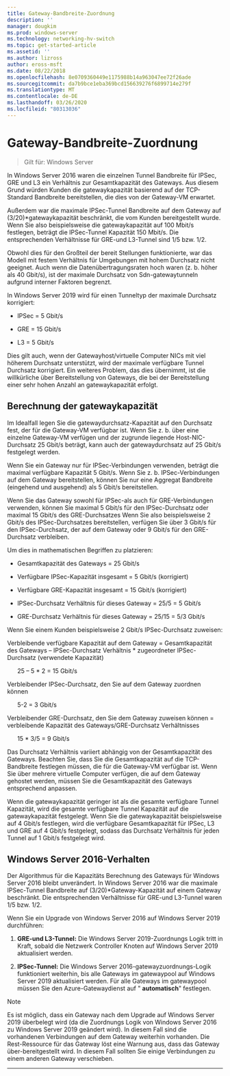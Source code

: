 ```yaml
---
title: Gateway-Bandbreite-Zuordnung
description: ''
manager: dougkim
ms.prod: windows-server
ms.technology: networking-hv-switch
ms.topic: get-started-article
ms.assetid: ''
ms.author: lizross
author: eross-msft
ms.date: 08/22/2018
ms.openlocfilehash: 8e0709360449e1175988b14a963047ee72f26ade
ms.sourcegitcommit: da7b9bce1eba369bcd156639276f6899714e279f
ms.translationtype: MT
ms.contentlocale: de-DE
ms.lasthandoff: 03/26/2020
ms.locfileid: "80313036"
---
```

# <a name="gateway-bandwidth-allocation"></a>Gateway-Bandbreite-Zuordnung

>Gilt für: Windows Server

In Windows Server 2016 waren die einzelnen Tunnel Bandbreite für IPSec, GRE und L3 ein Verhältnis zur Gesamtkapazität des Gateways. Aus diesem Grund würden Kunden die gatewaykapazität basierend auf der TCP-Standard Bandbreite bereitstellen, die dies von der Gateway-VM erwartet.

Außerdem war die maximale IPSec-Tunnel Bandbreite auf dem Gateway auf (3/20)\*gatewaykapazität beschränkt, die vom Kunden bereitgestellt wurde. Wenn Sie also beispielsweise die gatewaykapazität auf 100 Mbit/s festlegen, beträgt die IPSec-Tunnel Kapazität 150 Mbit/s. Die entsprechenden Verhältnisse für GRE-und L3-Tunnel sind 1/5 bzw. 1/2.

Obwohl dies für den Großteil der bereit Stellungen funktionierte, war das Modell mit festem Verhältnis für Umgebungen mit hohem Durchsatz nicht geeignet. Auch wenn die Datenübertragungsraten hoch waren (z. b. höher als 40 Gbit/s), ist der maximale Durchsatz von Sdn-gatewaytunneln aufgrund interner Faktoren begrenzt.

In Windows Server 2019 wird für einen Tunneltyp der maximale Durchsatz korrigiert:

-   IPSec = 5 Gbit/s

-   GRE = 15 Gbit/s

-   L3 = 5 Gbit/s

Dies gilt auch, wenn der Gatewayhost/virtuelle Computer NICs mit viel höherem Durchsatz unterstützt, wird der maximale verfügbare Tunnel Durchsatz korrigiert. Ein weiteres Problem, das dies übernimmt, ist die willkürliche über Bereitstellung von Gateways, die bei der Bereitstellung einer sehr hohen Anzahl an gatewaykapazität erfolgt.

## <a name="gateway-capacity-calculation"></a>Berechnung der gatewaykapazität

Im Idealfall legen Sie die gatewaydurchsatz-Kapazität auf den Durchsatz fest, der für die Gateway-VM verfügbar ist. Wenn Sie z. b. über eine einzelne Gateway-VM verfügen und der zugrunde liegende Host-NIC-Durchsatz 25 Gbit/s beträgt, kann auch der gatewaydurchsatz auf 25 Gbit/s festgelegt werden.

Wenn Sie ein Gateway nur für IPSec-Verbindungen verwenden, beträgt die maximal verfügbare Kapazität 5 Gbit/s. Wenn Sie z. b. IPSec-Verbindungen auf dem Gateway bereitstellen, können Sie nur eine Aggregat Bandbreite (eingehend und ausgehend) als 5 Gbit/s bereitstellen.

Wenn Sie das Gateway sowohl für IPSec-als auch für GRE-Verbindungen verwenden, können Sie maximal 5 Gbit/s für den IPSec-Durchsatz oder maximal 15 Gbit/s des GRE-Durchsatzes Wenn Sie also beispielsweise 2 Gbit/s des IPSec-Durchsatzes bereitstellen, verfügen Sie über 3 Gbit/s für den IPSec-Durchsatz, der auf dem Gateway oder 9 Gbit/s für den GRE-Durchsatz verbleiben.

Um dies in mathematischen Begriffen zu platzieren:

- Gesamtkapazität des Gateways = 25 Gbit/s

- Verfügbare IPSec-Kapazität insgesamt = 5 Gbit/s (korrigiert)

- Verfügbare GRE-Kapazität insgesamt = 15 Gbit/s (korrigiert)

- IPSec-Durchsatz Verhältnis für dieses Gateway = 25/5 = 5 Gbit/s

- GRE-Durchsatz Verhältnis für dieses Gateway = 25/15 = 5/3 Gbit/s

Wenn Sie einem Kunden beispielsweise 2 Gbit/s IPSec-Durchsatz zuweisen:

Verbleibende verfügbare Kapazität auf dem Gateway = Gesamtkapazität des Gateways – IPSec-Durchsatz Verhältnis * zugeordneter IPSec-Durchsatz (verwendete Kapazität)

&nbsp;&nbsp;&nbsp;&nbsp;&nbsp;&nbsp;25 – 5 * 2 = 15 Gbit/s

Verbleibender IPSec-Durchsatz, den Sie auf dem Gateway zuordnen können 

&nbsp;&nbsp;&nbsp;&nbsp;&nbsp;&nbsp;5-2 = 3 Gbit/s

Verbleibender GRE-Durchsatz, den Sie dem Gateway zuweisen können = verbleibende Kapazität des Gateways/GRE-Durchsatz Verhältnisses 

&nbsp;&nbsp;&nbsp;&nbsp;&nbsp;&nbsp;15 * 3/5 = 9 Gbit/s

Das Durchsatz Verhältnis variiert abhängig von der Gesamtkapazität des Gateways. Beachten Sie, dass Sie die Gesamtkapazität auf die TCP-Bandbreite festlegen müssen, die für die Gateway-VM verfügbar ist. Wenn Sie über mehrere virtuelle Computer verfügen, die auf dem Gateway gehostet werden, müssen Sie die Gesamtkapazität des Gateways entsprechend anpassen.

Wenn die gatewaykapazität geringer ist als die gesamte verfügbare Tunnel Kapazität, wird die gesamte verfügbare Tunnel Kapazität auf die gatewaykapazität festgelegt. Wenn Sie die gatewaykapazität beispielsweise auf 4 Gbit/s festlegen, wird die verfügbare Gesamtkapazität für IPSec, L3 und GRE auf 4 Gbit/s festgelegt, sodass das Durchsatz Verhältnis für jeden Tunnel auf 1 Gbit/s festgelegt wird.

## <a name="windows-server-2016-behavior"></a>Windows Server 2016-Verhalten

Der Algorithmus für die Kapazitäts Berechnung des Gateways für Windows Server 2016 bleibt unverändert. In Windows Server 2016 war die maximale IPSec-Tunnel Bandbreite auf (3/20)\*Gateway-Kapazität auf einem Gateway beschränkt. Die entsprechenden Verhältnisse für GRE-und L3-Tunnel waren 1/5 bzw. 1/2.

Wenn Sie ein Upgrade von Windows Server 2016 auf Windows Server 2019 durchführen:

1.  **GRE-und L3-Tunnel:** Die Windows Server 2019-Zuordnungs Logik tritt in Kraft, sobald die Netzwerk Controller Knoten auf Windows Server 2019 aktualisiert werden.

2.  **IPSec-Tunnel:** Die Windows Server 2016-gatewayzuordnungs-Logik funktioniert weiterhin, bis alle Gateways im gatewaypool auf Windows Server 2019 aktualisiert werden. Für alle Gateways im gatewaypool müssen Sie den Azure-Gatewaydienst auf " **automatisch**" festlegen.

>[!NOTE]
>Es ist möglich, dass ein Gateway nach dem Upgrade auf Windows Server 2019 überbelegt wird (da die Zuordnungs Logik von Windows Server 2016 zu Windows Server 2019 geändert wird). In diesem Fall sind die vorhandenen Verbindungen auf dem Gateway weiterhin vorhanden. Die Rest-Ressource für das Gateway löst eine Warnung aus, dass das Gateway über-bereitgestellt wird. In diesem Fall sollten Sie einige Verbindungen zu einem anderen Gateway verschieben.

---